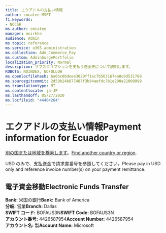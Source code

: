 ```yaml
---
title: エクアドルの支払い情報
author: cmcatee-MSFT
f1.keywords:
- NOCSH
ms.author: cmcatee
manager: mnirkhe
audience: Admin
ms.topic: reference
ms.service: o365-administration
ms.collection: Adm_Commerce_Pay
ms.custom: AdminSurgePortfolio
localization_priority: Normal
description: サブスクリプションを支払う送金先について説明します。
ROBOTS: NOINDEX, NOFOLLOW
ms.openlocfilehash: 6a0bc0bdeee3029ff1ec7b563167ea0c0d531789
ms.sourcegitcommit: 2d59b24b877487f3b84aefdc7b1e200a21009999
ms.translationtype: MT
ms.contentlocale: ja-JP
ms.lasthandoff: 05/27/2020
ms.locfileid: "44404264"
---
```

# <a name="payment-information-for-ecuador"></a><span data-ttu-id="7ac00-103">エクアドルの支払い情報</span><span class="sxs-lookup"><span data-stu-id="7ac00-103">Payment information for Ecuador</span></span>

<span data-ttu-id="7ac00-104">[別の国または地域を検索します](../billing-and-payments/pay-for-your-subscription.md)。</span><span class="sxs-lookup"><span data-stu-id="7ac00-104">[Find another country or region](../billing-and-payments/pay-for-your-subscription.md).</span></span>

<span data-ttu-id="7ac00-105">USD のみで、支払送金で請求書番号を参照してください。</span><span class="sxs-lookup"><span data-stu-id="7ac00-105">Please pay in USD only and reference invoice number(s) on your payment remittance.</span></span>

## <a name="electronic-funds-transfer"></a><span data-ttu-id="7ac00-106">電子資金移動</span><span class="sxs-lookup"><span data-stu-id="7ac00-106">Electronic Funds Transfer</span></span>

<span data-ttu-id="7ac00-107">**Bank:** 米国の銀行</span><span class="sxs-lookup"><span data-stu-id="7ac00-107">**Bank:** Bank of America</span></span>  
<span data-ttu-id="7ac00-108">**分岐:** 営業</span><span class="sxs-lookup"><span data-stu-id="7ac00-108">**Branch:** Dallas</span></span>  
<span data-ttu-id="7ac00-109">**SWIFT コード:** BOFAUS3N</span><span class="sxs-lookup"><span data-stu-id="7ac00-109">**SWIFT Code:** BOFAUS3N</span></span>  
<span data-ttu-id="7ac00-110">**アカウント番号:** 4426587954</span><span class="sxs-lookup"><span data-stu-id="7ac00-110">**Account Number:** 4426587954</span></span>  
<span data-ttu-id="7ac00-111">**アカウント名:** 製</span><span class="sxs-lookup"><span data-stu-id="7ac00-111">**Account Name:** Microsoft</span></span>  